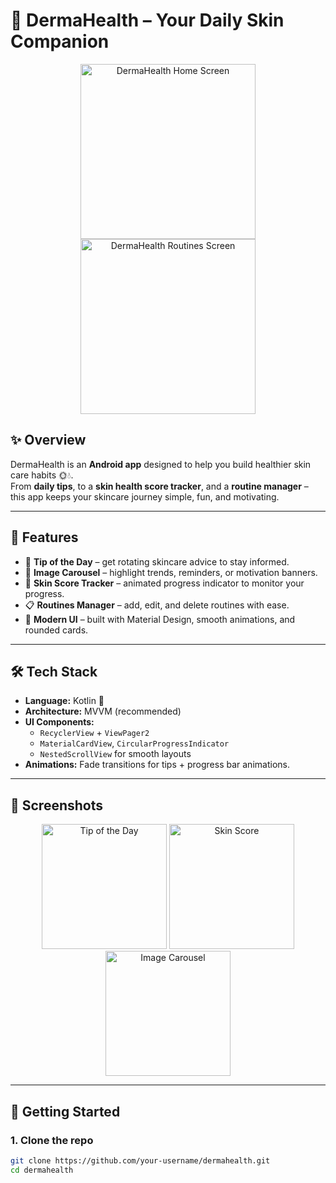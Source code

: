 # 🌿 DermaHealth – Your Daily Skin Companion  

<p align="center">
  <img src="screenshots/home.png" alt="DermaHealth Home Screen" width="280"/>
  <img src="screenshots/routines.png" alt="DermaHealth Routines Screen" width="280"/>
</p>

## ✨ Overview  
DermaHealth is an **Android app** designed to help you build healthier skin care habits 🌞💧.  
From **daily tips**, to a **skin health score tracker**, and a **routine manager** – this app keeps your skincare journey simple, fun, and motivating.  

---

## 🎯 Features  
- 📰 **Tip of the Day** – get rotating skincare advice to stay informed.  
- 🎠 **Image Carousel** – highlight trends, reminders, or motivation banners.  
- 💯 **Skin Score Tracker** – animated progress indicator to monitor your progress.  
- 📋 **Routines Manager** – add, edit, and delete routines with ease.  
- 🌙 **Modern UI** – built with Material Design, smooth animations, and rounded cards.  

---

## 🛠️ Tech Stack  
- **Language:** Kotlin 💜  
- **Architecture:** MVVM (recommended)  
- **UI Components:**  
  - `RecyclerView` + `ViewPager2`  
  - `MaterialCardView`, `CircularProgressIndicator`  
  - `NestedScrollView` for smooth layouts  
- **Animations:** Fade transitions for tips + progress bar animations.  

---

## 📸 Screenshots  
<p align="center">
  <img src="screenshots/tip.png" alt="Tip of the Day" width="200"/>
  <img src="screenshots/skin_score.png" alt="Skin Score" width="200"/>
  <img src="screenshots/carousel.png" alt="Image Carousel" width="200"/>
</p>

---

## 🚀 Getting Started  

### 1. Clone the repo  
```bash
git clone https://github.com/your-username/dermahealth.git
cd dermahealth
